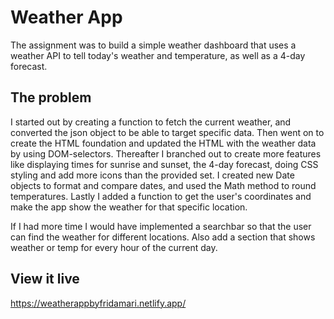 # Weather App

The assignment was to build a simple weather dashboard that uses a weather API to tell today's weather and temperature, as well as a 4-day forecast.

## The problem

I started out by creating a function to fetch the current weather, and converted the json object to be able to target specific data. Then went on to create the HTML foundation and updated the HTML with the weather data by using DOM-selectors. Thereafter I branched out to create more features like displaying times for sunrise and sunset, the 4-day forecast, doing CSS styling and add more icons than the provided set. I created new Date objects to format and compare dates, and used the Math method to round temperatures. Lastly I added a function to get the user's coordinates and make the app show the weather for that specific location.

If I had more time I would have implemented a searchbar so that the user can find the weather for different locations. Also add a section that shows weather or temp for every hour of the current day.

## View it live

https://weatherappbyfridamari.netlify.app/
